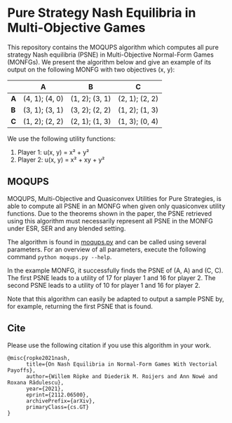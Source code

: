 # Pure Strategy Nash Equilibria in Multi-Objective Games
This repository contains the MOQUPS algorithm which computes all pure strategy Nash equilibria (PSNE) in Multi-Objective Normal-Form Games (MONFGs). We present the algorithm below and give an example of its output on the following MONFG with two objectives (x, y):

|  | A | B | C |
|---|:---:|:---:|:---:|
| **A** | (4, 1); (4, 0) | (1, 2); (3, 1) | (2, 1); (2, 2) |
| **B** | (3, 1); (3, 1) | (3, 2); (2, 2) | (1, 2); (1, 3) |
| **C** | (1, 2); (2, 2) | (2, 1); (1, 3) | (1, 3); (0, 4) |

We use the following utility functions:
 1) Player 1: u(x, y) = x² + y²
 2) Player 2: u(x, y) = x² + xy + y²


## MOQUPS
MOQUPS, Multi-Objective and Quasiconvex Utilities for Pure Strategies, is able to compute all PSNE in an MONFG when given only quasiconvex utility functions. Due to the theorems shown in the paper, the PSNE retrieved using this algorithm must necessarily represent all PSNE in the MONFG under ESR, SER and any blended setting.

The algorithm is found in [moqups.py](moqups.py) and can be called using several parameters. For an overview of all parameters, execute the following command ``python moqups.py --help``.

In the example MONFG, it successfully finds the PSNE of (A, A) and (C, C). The first PSNE leads to a utility of 17 for player 1 and 16 for player 2. The second PSNE leads to a utility of 10 for player 1 and 16 for player 2.

Note that this algorithm can easily be adapted to output a sample PSNE by, for example, returning the first PSNE that is found.

## Cite
Please use the following citation if you use this algorithm in your work.
```
@misc{ropke2021nash,
      title={On Nash Equilibria in Normal-Form Games With Vectorial Payoffs}, 
      author={Willem Röpke and Diederik M. Roijers and Ann Nowé and Roxana Rădulescu},
      year={2021},
      eprint={2112.06500},
      archivePrefix={arXiv},
      primaryClass={cs.GT}
}
```